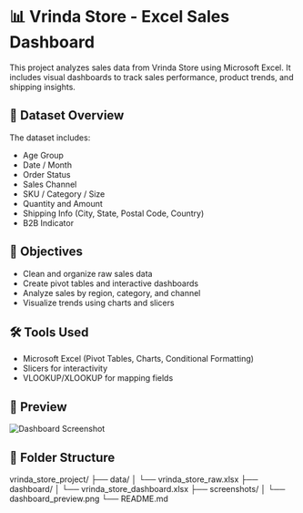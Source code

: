 # 📊 Vrinda Store - Excel Sales Dashboard

This project analyzes sales data from Vrinda Store using Microsoft Excel. It includes visual dashboards to track sales performance, product trends, and shipping insights.

## 📁 Dataset Overview

The dataset includes:
- Age Group
- Date / Month
- Order Status
- Sales Channel
- SKU / Category / Size
- Quantity and Amount
- Shipping Info (City, State, Postal Code, Country)
- B2B Indicator

## 📌 Objectives

- Clean and organize raw sales data
- Create pivot tables and interactive dashboards
- Analyze sales by region, category, and channel
- Visualize trends using charts and slicers

## 🛠️ Tools Used

- Microsoft Excel (Pivot Tables, Charts, Conditional Formatting)
- Slicers for interactivity
- VLOOKUP/XLOOKUP for mapping fields

## 📸 Preview

![Dashboard Screenshot](screenshots/dashboard_preview.png)

## 📂 Folder Structure
vrinda_store_project/
├── data/
│ └── vrinda_store_raw.xlsx
├── dashboard/
│ └── vrinda_store_dashboard.xlsx
├── screenshots/
│ └── dashboard_preview.png
└── README.md
